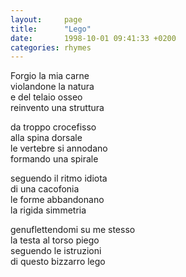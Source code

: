```yaml
---
layout:     page
title:      "Lego"
date:       1998-10-01 09:41:33 +0200
categories: rhymes
---
```


Forgio la mia carne   
violandone la natura   
e del telaio osseo   
reinvento una struttura   

da troppo crocefisso   
alla spina dorsale   
le vertebre si annodano   
formando una spirale   

seguendo il ritmo idiota   
di una cacofonia   
le forme abbandonano   
la rigida simmetria   

genuflettendomi su me stesso   
la testa al torso piego   
seguendo le istruzioni   
di questo bizzarro lego   
